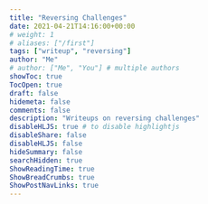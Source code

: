 ```yaml
---
title: "Reversing Challenges"
date: 2021-04-21T14:16:00+00:00
# weight: 1
# aliases: ["/first"]
tags: ["writeup", "reversing"]
author: "Me"
# author: ["Me", "You"] # multiple authors
showToc: true
TocOpen: true
draft: false
hidemeta: false
comments: false
description: "Writeups on reversing challenges"
disableHLJS: true # to disable highlightjs
disableShare: false
disableHLJS: false
hideSummary: false
searchHidden: true
ShowReadingTime: true
ShowBreadCrumbs: true
ShowPostNavLinks: true
---
```

